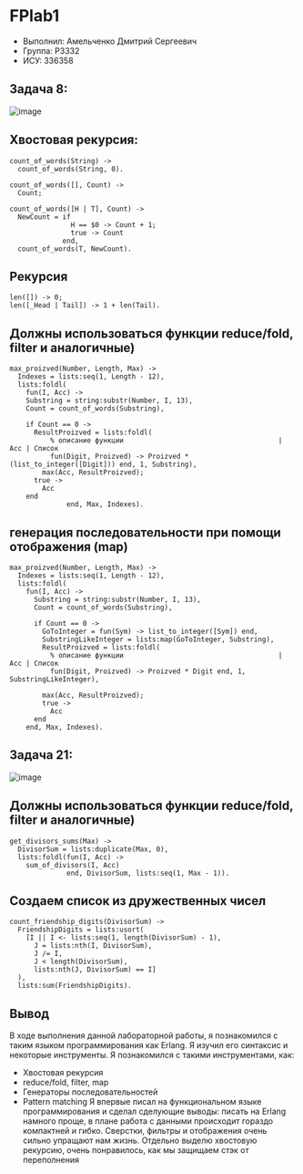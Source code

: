 # FPlab1
- Выполнил: Амельченко Дмитрий Сергеевич
- Группа: P3332
- ИСУ: 336358
## Задача 8:
![image](https://github.com/user-attachments/assets/cf23b0c0-d27a-4e00-987b-4cadec38df18)

## Хвостовая рекурсия:
```
count_of_words(String) ->
  count_of_words(String, 0).

count_of_words([], Count) ->
  Count;

count_of_words([H | T], Count) ->
  NewCount = if
               H == $0 -> Count + 1;
               true -> Count
             end,
  count_of_words(T, NewCount).
```

## Рекурсия
```
len([]) -> 0;
len([_Head | Tail]) -> 1 + len(Tail).
```
## Должны использоваться функции reduce/fold, filter и аналогичные)
```
max_proizved(Number, Length, Max) ->
  Indexes = lists:seq(1, Length - 12),
  lists:foldl(
    fun(I, Acc) ->
    Substring = string:substr(Number, I, 13),
    Count = count_of_words(Substring),

    if Count == 0 ->
      ResultProizved = lists:foldl(
          % описание функции                                      | Acc | Список
          fun(Digit, Proizved) -> Proizved * (list_to_integer([Digit])) end, 1, Substring),
        max(Acc, ResultProizved);
      true ->
        Acc
    end
              end, Max, Indexes).
```

## генерация последовательности при помощи отображения (map)
```
max_proizved(Number, Length, Max) ->
  Indexes = lists:seq(1, Length - 12),
  lists:foldl(
    fun(I, Acc) ->
      Substring = string:substr(Number, I, 13),
      Count = count_of_words(Substring),

      if Count == 0 ->
        GoToInteger = fun(Sym) -> list_to_integer([Sym]) end,
        SubstringLikeInteger = lists:map(GoToInteger, Substring),
        ResultProizved = lists:foldl(
          % описание функции                                      | Acc | Список
          fun(Digit, Proizved) -> Proizved * Digit end, 1, SubstringLikeInteger),

        max(Acc, ResultProizved);
        true ->
          Acc
      end
    end, Max, Indexes).
```

## Задача 21:
![image](https://github.com/user-attachments/assets/420129c5-7968-45a6-8eed-87eb5a28b61b)

## Должны использоваться функции reduce/fold, filter и аналогичные)
```
get_divisors_sums(Max) ->
  DivisorSum = lists:duplicate(Max, 0),
  lists:foldl(fun(I, Acc) ->
    sum_of_divisors(I, Acc)
              end, DivisorSum, lists:seq(1, Max - 1)).
```
## Создаем список из дружественных чисел 
```
count_friendship_digits(DivisorSum) ->
  FriendshipDigits = lists:usort(
    [I || I <- lists:seq(1, length(DivisorSum) - 1),
      J = lists:nth(I, DivisorSum),
      J /= I,
      J < length(DivisorSum),
      lists:nth(J, DivisorSum) == I]
  ),
  lists:sum(FriendshipDigits).
```

## Вывод
В ходе выполнения данной лабораторной работы, я познакомился с таким языком программирования как Erlang. Я изучил его синтаксис и некоторые инструменты.
Я познакомился с такими инструментами, как:
- Хвостовая рекурсия
- reduce/fold, filter, map
- Генераторы последовательностей
- Pattern matching
Я впервые писал на функциональном языке программирования и сделал сделующие выводы: писать на Erlang намного проще, в плане работа с данными происходит гораздо компактней и гибко.
Сверстки, фильтры и отображения очень сильно упращают нам жизнь. Отдельно выделю хвостовую рекурсию, очень понравилось, как мы защищаем стэк от переполнения
